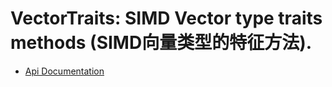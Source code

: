 # VectorTraits: SIMD Vector type traits methods (SIMD向量类型的特征方法).

- [Api Documentation](api/index.md)
